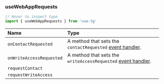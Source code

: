 ### useWebAppRequests

```ts twoslash
// Hover to inspect type
import { useWebAppRequests } from 'vue-tg'
```

| Name                     | Type                                                                                                                     |
| :----------------------- | :----------------------------------------------------------------------------------------------------------------------- |
| `onContactRequested`     | <Badge type="tip" text="Bot API 6.9+" /> A method that sets the `contactRequested` [event handler](#event-handling).     |
| `onWriteAccessRequested` | <Badge type="tip" text="Bot API 6.9+" /> A method that sets the `writeAccessRequested` [event handler](#event-handling). |
| `requestContact`         | <!--@include: @/generated/WebApp-requestContact.md -->                                                                   |
| `requestWriteAccess`     | <!--@include: @/generated/WebApp-requestWriteAccess.md -->                                                               |
